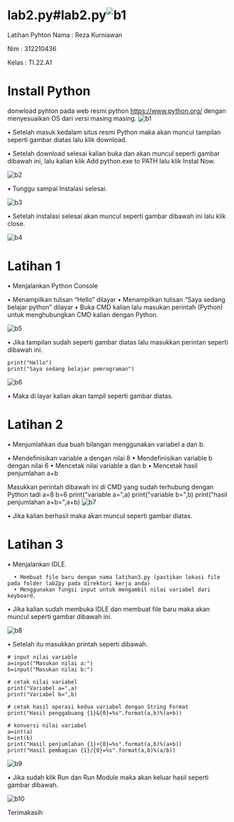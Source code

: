 # lab2.py#lab2.py![b1](https://user-images.githubusercontent.com/116234001/198040083-f9b8e0ea-bfb4-436d-ab66-3a508f4f4c2c.png)


Latihan Pyhton
Nama : Reza Kurniawan

Nim : 312210436

Kelas : TI.22.A1

# Install Python
donwload pyhton pada web resmi python https://www.python.org/ dengan menyesuaikan OS dari versi masing masing.
![b1](https://user-images.githubusercontent.com/116234001/198041753-c5949c03-4bdb-4025-9797-9d77164f80fe.png)


• Setelah masuk kedalam situs resmi Python maka akan muncul tampilan seperti gambar diatas lalu klik download.

• Setelah download selesai kalian buka dan akan muncul seperti gambar dibawah ini, lalu kalian klik Add python.exe to PATH lalu klik Instal Now.

![b2](https://user-images.githubusercontent.com/116234001/198041961-5cb85dd6-2f8a-44f6-88dc-c25917872126.png)


• Tunggu sampai Instalasi selesai.

![b3](https://user-images.githubusercontent.com/116234001/198042426-2999b0ac-db8e-4e19-8a92-c5b69e8f2d24.png)


• Setelah instalasi selesai akan muncul seperti gambar dibawah ini lalu klik close.

![b4](https://user-images.githubusercontent.com/116234001/198042678-01a347d0-57d2-42cd-a9f2-b7a28af73d86.png)


# Latihan 1
• Menjalankan Python Console

  • Menampilkan tulisan “Hello” dilayar
  • Menampilkan tulisan “Saya sedang belajar python” dilayar
• Buka CMD kalian lalu masukan perintah (Python) untuk menghubungkan CMD kalian dengan Python.

![b5](https://user-images.githubusercontent.com/116234001/198042849-1249f210-d1a2-4ed5-9fd9-a89a8a347ff5.png)


• Jika tampilan sudah seperti gambar diatas lalu masukkan perintan seperti dibawah ini.

    print("Hello")
    print("Saya sedang belajar pemrograman")
![b6](https://user-images.githubusercontent.com/116234001/198042967-6b3b1f56-9ac4-454c-90f9-47b82b2c63e6.png)


• Maka di layar kalian akan tampil seperti gambar diatas.

# Latihan 2
• Menjumlahkan dua buah bilangan menggunakan variabel a dan b.

  • Mendefinisikan variable a dengan nilai 8
  • Mendefinisikan variable b dengan nilai 6
  • Mencetak nilai variable a dan b
  • Mencetak hasil penjumlahan a+b

  Masukkan perintah dibawah ini di CMD yang sudah terhubung dengan Python tadi
  a=8
  b=6
  print("variable a=",a)
  print("variable b=",b)
  print("hasil penjumlahan a+b=",a+b)
![b7](https://user-images.githubusercontent.com/116234001/198043437-dab5a773-e70f-42df-bc15-846075247622.png)


• Jika kalian berhasil maka akan muncul seperti gambar diatas.

# Latihan 3
• Menjalankan IDLE.

      • Membuat file baru dengan nama latihan3.py (pastikan lokasi file pada folder lab2py pada direktori kerja anda)
      • Menggunakan fungsi input untuk mengambil nilai variabel dari keyboard.
• Jika kalian sudah membuka IDLE dan membuat file baru maka akan muncul seperti gambar dibawah ini.

![b8](https://user-images.githubusercontent.com/116234001/198043657-56d40694-ef83-48eb-92ea-f7a397492820.png)


• Setelah itu masukkan printah seperti dibawah.

    # input nilai variable
    a=input("Masukan nilai a:")
    b=input("Masukan nilai b:")

    # cetak nilai variabel
    print("Variabel a=",a)
    print("Variabel b=",b)

    # cetak hasil operasi kedua variabel dengan String Format
    print("Hasil penggabuang {1}&{0}=%s".format(a,b)%(a+b))

    # konversi nilai variabel
    a=int(a)
    b=int(b)
    print("Hasil penjumlahan {1}+{0}=%s".format(a,b)%(a+b))
    print("Hasil pembagian {1}/{0}=%s".format(a,b)%(a/b))
![b9](https://user-images.githubusercontent.com/116234001/198043759-6dcde35e-560b-4901-a262-7a1542972da5.png)


• Jika sudah klik Run dan Run Module maka akan keluar hasil seperti gambar dibawah.

![b10](https://user-images.githubusercontent.com/116234001/198043820-bdfa4c4a-bd53-46c0-a881-9c08adfc67b6.png)


Terimakasih
